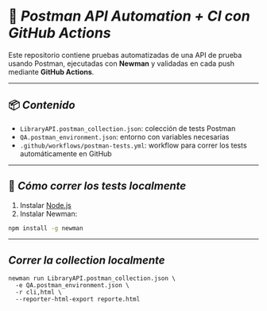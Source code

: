# 🧪 *Postman API Automation + CI con GitHub Actions*

Este repositorio contiene pruebas automatizadas de una API de prueba usando Postman, ejecutadas con **Newman** y validadas en cada push mediante **GitHub Actions**.

---

## 📦 *Contenido*

- `LibraryAPI.postman_collection.json`: colección de tests Postman
- `QA.postman_environment.json`: entorno con variables necesarias
- `.github/workflows/postman-tests.yml`: workflow para correr los tests automáticamente en GitHub

---

## 🚀 *Cómo correr los tests localmente*

1. Instalar [Node.js](https://nodejs.org)
2. Instalar Newman:

```bash
npm install -g newman
```
---

## *Correr la collection localmente*

```
newman run LibraryAPI.postman_collection.json \
  -e QA.postman_environment.json \
  -r cli,html \
  --reporter-html-export reporte.html
```
